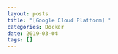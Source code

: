 ```yaml
---
layout: posts
title: "[Google Cloud Platform] "
categories: Docker
date: 2019-03-04
tags: []
---
```


##
